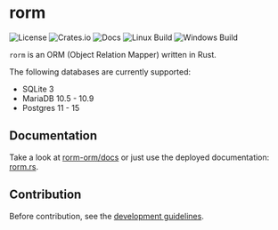 # rorm

![License](https://img.shields.io/github/license/myOmikron/drorm?label=License)
![Crates.io](https://img.shields.io/crates/v/rorm?label=Crates.io)
![Docs](https://img.shields.io/docsrs/rorm?label=Docs)
![Linux Build](https://img.shields.io/github/workflow/status/myOmikron/drorm/Build%20&%20Test%20for%20Linux?label=Linux%20Build)
![Windows Build](https://img.shields.io/github/workflow/status/myOmikron/drorm/Build%20&%20Test%20for%20Windows?label=Windows%20Build)

`rorm` is an ORM (Object Relation Mapper) written in Rust.

The following databases are currently supported:
- SQLite 3
- MariaDB 10.5 - 10.9
- Postgres 11 - 15

## Documentation

Take a look at [rorm-orm/docs](https://github.com/rorm-orm/docs) or just use the 
deployed documentation: [rorm.rs](https://rorm.rs).

## Contribution

Before contribution, see the [development guidelines](https://rorm.rs/developer/guidelines).

